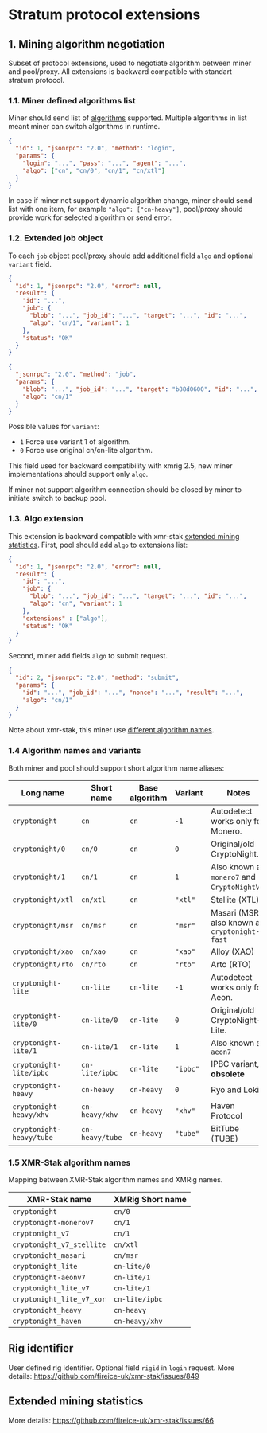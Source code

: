 # Stratum protocol extensions
## 1. Mining algorithm negotiation
Subset of protocol extensions, used to negotiate algorithm between miner and pool/proxy. All extensions is backward compatible with standart stratum protocol.

### 1.1. Miner defined algorithms list
Miner should send list of [algorithms](#14-algorithm-names-and-variants) supported. Multiple algorithms in list meant miner can switch algorithms in runtime.
```json
{
  "id": 1, "jsonrpc": "2.0", "method": "login",
  "params": {
    "login": "...", "pass": "...", "agent": "...",
    "algo": ["cn", "cn/0", "cn/1", "cn/xtl"]
  }
}
```
In case if miner not support dynamic algorithm change, miner should send list with one item, for example `"algo": ["cn-heavy"]`, pool/proxy should provide work for selected algorithm or send error.

### 1.2. Extended job object
To each `job` object pool/proxy should add additional field `algo` and optional `variant` field.

```json
{
  "id": 1, "jsonrpc": "2.0", "error": null,
  "result": {
    "id": "...",
    "job": {
      "blob": "...", "job_id": "...", "target": "...", "id": "...",
      "algo": "cn/1", "variant": 1
    },
    "status": "OK"
  }
}
```

```json
{
  "jsonrpc": "2.0", "method": "job",
  "params": {
    "blob": "...", "job_id": "...", "target": "b88d0600", "id": "...",
    "algo": "cn/1"
  }
}
```
Possible values for `variant`:

* `1` Force use variant 1 of algorithm.
* `0` Force use original cn/cn-lite algorithm.

This field used for backward compatibility with xmrig 2.5, new miner implementations should support only `algo`.

If miner not support algorithm connection should be closed by miner to initiate switch to backup pool.

### 1.3. Algo extension
This extension is backward compatible with xmr-stak [extended mining statistics](#extended-mining-statistics).
First, pool should add `algo` to extensions list:
```json
{
  "id": 1, "jsonrpc": "2.0", "error": null,
  "result": {
    "id": "...",
    "job": {
      "blob": "...", "job_id": "...", "target": "...", "id": "...",
      "algo": "cn", "variant": 1
    },
    "extensions" : ["algo"],
    "status": "OK"
  }
}
```

Second, miner add fields `algo` to submit request.
```json
{
  "id": 2, "jsonrpc": "2.0", "method": "submit",
  "params": {
    "id": "...", "job_id": "...", "nonce": "...", "result": "...",
    "algo": "cn/1"
  }
}
```

Note about xmr-stak, this miner use [different algorithm names](#15-xmr-stak-algorithm-names).

### 1.4 Algorithm names and variants
Both miner and pool should support short algorithm name aliases:

| Long name                | Short name      | Base algorithm | Variant     | Notes                                                |
|--------------------------|-----------------|----------------|-------------|------------------------------------------------------|
| `cryptonight`            | `cn`            | `cn`           | `-1`        | Autodetect works only for Monero.                    |
| `cryptonight/0`          | `cn/0`          | `cn`           | `0`         | Original/old CryptoNight.                            |
| `cryptonight/1`          | `cn/1`          | `cn`           | `1`         | Also known as `monero7` and `CryptoNightV7`.         |
| `cryptonight/xtl`        | `cn/xtl`        | `cn`           | `"xtl"`     | Stellite (XTL).                                      |
| `cryptonight/msr`        | `cn/msr`        | `cn`           | `"msr"`     | Masari (MSR), also known as `cryptonight-fast`       |
| `cryptonight/xao`        | `cn/xao`        | `cn`           | `"xao"`     | Alloy (XAO)                                          |
| `cryptonight/rto`        | `cn/rto`        | `cn`           | `"rto"`     | Arto (RTO)                                           |
| `cryptonight-lite`       | `cn-lite`       | `cn-lite`      | `-1`        | Autodetect works only for Aeon.                      |
| `cryptonight-lite/0`     | `cn-lite/0`     | `cn-lite`      | `0`         | Original/old CryptoNight-Lite.                       |
| `cryptonight-lite/1`     | `cn-lite/1`     | `cn-lite`      | `1`         | Also known as `aeon7`                                |
| `cryptonight-lite/ipbc`  | `cn-lite/ipbc`  | `cn-lite`      | `"ipbc"`    | IPBC variant, **obsolete**                           |
| `cryptonight-heavy`      | `cn-heavy`      | `cn-heavy`     | `0`         | Ryo and Loki                                         |
| `cryptonight-heavy/xhv`  | `cn-heavy/xhv`  | `cn-heavy`     | `"xhv"`     | Haven Protocol                                       |
| `cryptonight-heavy/tube` | `cn-heavy/tube` | `cn-heavy`     | `"tube"`    | BitTube (TUBE)                                       |

### 1.5 XMR-Stak algorithm names
Mapping between XMR-Stak algorithm names and XMRig names.

| XMR-Stak name             | XMRig Short name | 
|---------------------------|------------------|
| `cryptonight`             | `cn/0`           |
| `cryptonight-monerov7`    | `cn/1`           |
| `cryptonight_v7`          | `cn/1`           |
| `cryptonight_v7_stellite` | `cn/xtl`         |
| `cryptonight_masari`      | `cn/msr`         |
| `cryptonight_lite`        | `cn-lite/0`      |
| `cryptonight-aeonv7`      | `cn-lite/1`      |
| `cryptonight_lite_v7`     | `cn-lite/1`      |
| `cryptonight_lite_v7_xor` | `cn-lite/ipbc`   |
| `cryptonight_heavy`       | `cn-heavy`       |
| `cryptonight_haven`       | `cn-heavy/xhv`   |

## Rig identifier
User defined rig identifier. Optional field `rigid` in `login` request. More details: https://github.com/fireice-uk/xmr-stak/issues/849

## Extended mining statistics
More details: https://github.com/fireice-uk/xmr-stak/issues/66
